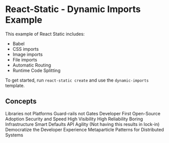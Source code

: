 # React-Static - Dynamic Imports Example

This example of React Static includes:
- Babel
- CSS imports
- Image imports
- File imports
- Automatic Routing
- Runtime Code Splitting

To get started, run `react-static create` and use the `dynamic-imports` template.

## Concepts

Libraries not Platforms
Guard-rails not Gates
Developer First
Open-Source Adoption
Security and Speed
High Visibility
High Reliability
Boring Infrastructure
Smart Defaults
API Agility (Not having this results in lock-in)
Democratize the Developer Experience
Metaparticle
Patterns for Distributed Systems
